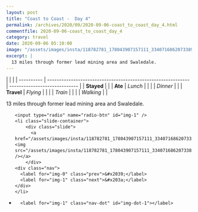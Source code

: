 ```yaml
---
layout: post
title: "Coast to Coast -  Day 4"
permalink: /archives/2020/09/2020-09-06-coast_to_coast_day_4.html
commentfile: 2020-09-06-coast_to_coast_day_4
category: travel
date: 2020-09-06 05:10:00
image: "/assets/images/insta/118782781_178043907157111_3340716862073389992_n_17911349920476311.jpg"
excerpt: |
  13 miles through former lead mining area and Swaledale.
---
```


|            |                                                              |
| ---------- | ------------------------------------------------------------ | ----------------------------- |
| **Stayed** |  |
| **Ate**    | _Lunch_                                                      |          |
|            | _Dinner_                                                     |          |
| **Travel** | _Flying_                                                     |          |
|            | _Train_                                                      |          |
|            | _Walking_                                                    |          |


13 miles through former lead mining area and Swaledale.


<ul class="slides">

    <input type="radio" name="radio-btn" id="img-1" />
    <li class="slide-container">
        <div class="slide">
          <a href="/assets/images/insta/118782781_178043907157111_3340716862073389992_n_17911349920476311.jpg"><img src="/assets/images/insta/118782781_178043907157111_3340716862073389992_n_17911349920476311.jpg" /></a>
        </div>
    <div class="nav">
      <label for="img-0" class="prev">&#x2039;</label>
      <label for="img-1" class="next">&#x203a;</label>
    </div>
    </li>
			
<li class="nav-dots">

      <label for="img-1" class="nav-dot" id="img-dot-1"></label>

</li>
</ul>        
             

		